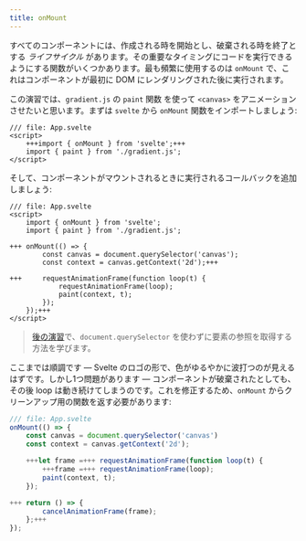 ```yaml
---
title: onMount
---
```


すべてのコンポーネントには、作成される時を開始とし、破棄される時を終了とする _ライフサイクル_ があります。その重要なタイミングにコードを実行できるようにする関数がいくつかあります。最も頻繁に使用するのは `onMount` で、これはコンポーネントが最初に DOM にレンダリングされた後に実行されます。

この演習では、`gradient.js` の `paint` 関数 を使って `<canvas>` をアニメーションさせたいと思います。まずは `svelte` から `onMount` 関数をインポートしましょう:

```svelte
/// file: App.svelte
<script>
	+++import { onMount } from 'svelte';+++
	import { paint } from './gradient.js';
</script>
```

そして、コンポーネントがマウントされるときに実行されるコールバックを追加しましょう:

```svelte
/// file: App.svelte
<script>
	import { onMount } from 'svelte';
	import { paint } from './gradient.js';

+++	onMount(() => {
		const canvas = document.querySelector('canvas');
		const context = canvas.getContext('2d');+++

+++		requestAnimationFrame(function loop(t) {
			requestAnimationFrame(loop);
			paint(context, t);
		});
	});+++
</script>
```

> [後の演習](bind-this)で、`document.querySelector` を使わずに要素の参照を取得する方法を学びます。

ここまでは順調です — Svelte のロゴの形で、色がゆるやかに波打つのが見えるはずです。しかし1つ問題があります — コンポーネントが破棄されたとしても、その後 loop は動き続けてしまうのです。これを修正するため、`onMount` からクリーンアップ用の関数を返す必要があります:

```js
/// file: App.svelte
onMount(() => {
	const canvas = document.querySelector('canvas')
	const context = canvas.getContext('2d');

	+++let frame =+++ requestAnimationFrame(function loop(t) {
		+++frame =+++ requestAnimationFrame(loop);
		paint(context, t);
	});

+++	return () => {
		cancelAnimationFrame(frame);
	};+++
});
```
